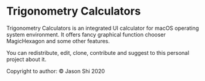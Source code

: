 # Trigonometry Calculators

Trigonometry Calculators is an integrated UI calculator for macOS operating system environment. It offers fancy graphical function chooser MagicHexagon and some other features.

You can redistribute, edit, clone, contribute and suggest to this personal project about it.

Copyright to author: © Jason Shi 2020
